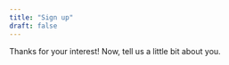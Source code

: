 ```yaml
---
title: "Sign up"
draft: false
---
```


Thanks for your interest! Now, tell us a little bit about you.
